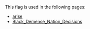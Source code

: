 This flag is used in the following pages:
 - [arise](../events/arise.md)
 - [Black_Demense_Nation_Decisions](../decisions/Black_Demense_Nation_Decisions.md)
